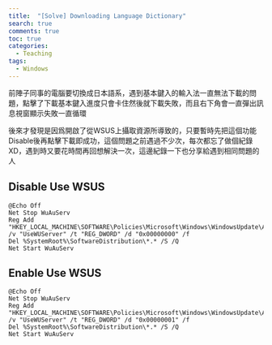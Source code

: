 ```yaml
---
title:  "[Solve] Downloading Language Dictionary"
search: true
comments: true
toc: true
categories:
  - Teaching
tags:
  - Windows
---
```


前陣子同事的電腦要切換成日本語系，遇到基本鍵入的輸入法一直無法下載的問題，點擊了下載基本鍵入進度只會卡住然後就下載失敗，而且右下角會一直彈出訊息視窗顯示失敗一直循環

後來才發現是因爲開啟了從WSUS上攝取資源所導致的，只要暫時先把這個功能Disable後再點擊下載即成功，這個問題之前遇過不少次，每次都忘了做個紀錄XD，遇到時又要花時間再回想解決一次，這邊紀錄一下也分享給遇到相同問題的人


## Disable Use WSUS
```
@Echo Off
Net Stop WuAuServ
Reg Add "HKEY_LOCAL_MACHINE\SOFTWARE\Policies\Microsoft\Windows\WindowsUpdate\AU" /v "UseWUServer" /t "REG_DWORD" /d "0x00000000" /f
Del %SystemRoot%\SoftwareDistribution\*.* /S /Q
Net Start WuAuServ
```


## Enable Use WSUS
```
@Echo Off
Net Stop WuAuServ
Reg Add "HKEY_LOCAL_MACHINE\SOFTWARE\Policies\Microsoft\Windows\WindowsUpdate\AU" /v "UseWUServer" /t "REG_DWORD" /d "0x00000001" /f
Del %SystemRoot%\SoftwareDistribution\*.* /S /Q
Net Start WuAuServ
```
